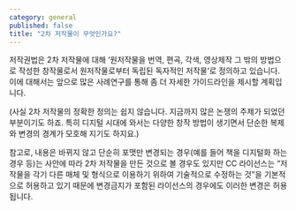 ```yaml
---
category: general
published: false
title: "2차 저작물이 무엇인가요?"
---
```



저작권법은 2차 저작물에 대해 ‘원저작물을 번역, 편곡, 각색, 영상제작 그 밖의 방법으로 작성한 창작물로서 원저작물로부터 독립된 독자적인 저작물’로 정의하고 있습니다. 이에 대해서는 앞으로 많은 사례연구를 통해 좀 더 자세한 가이드라인을 제시할 계획입니다.

(사실 2차 저작물의 정확한 정의는 쉽지 않습니다. 지금까지 많은 논쟁의 주제가 되었던 부분이기도 하죠. 특히 디지털 시대에 와서는 다양한 창작 방법이 생기면서 단순한 복제와 변경의 경계가 모호해 지기도 하지요.)

참고로, 내용은 바뀌지 않고 단순히 포맷만 변경되는 경우(예를 들어 책을 디지털화 하는 경우 등)는 사안에 따라 2차 저작물을 만든 것으로 볼 경우도 있지만 CC 라이선스는 “저작물을 각기 다른 매체 및 형식으로 이용하기 위하여 기술적으로 수정하는 것”을 기본적으로 허용하고 있기 때문에 변경금지가 포함된 라이선스의 경우에도 이러한 변경은 허용됩니다.